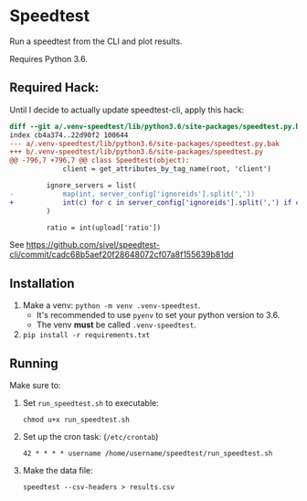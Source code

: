 # Speedtest

Run a speedtest from the CLI and plot results.

Requires Python 3.6.


## Required Hack:

Until I decide to actually update speedtest-cli, apply this hack:

```diff
diff --git a/.venv-speedtest/lib/python3.6/site-packages/speedtest.py.bak b/.venv-speedtest/lib/python3.6/site-packages/speedtest.py
index cb4a374..22d90f2 100644
--- a/.venv-speedtest/lib/python3.6/site-packages/speedtest.py.bak
+++ b/.venv-speedtest/lib/python3.6/site-packages/speedtest.py
@@ -796,7 +796,7 @@ class Speedtest(object):
             client = get_attributes_by_tag_name(root, 'client')

         ignore_servers = list(
-            map(int, server_config['ignoreids'].split(','))
+            int(c) for c in server_config['ignoreids'].split(',') if c
         )

         ratio = int(upload['ratio'])
```

See https://github.com/sivel/speedtest-cli/commit/cadc68b5aef20f28648072cf07a8f155639b81dd


## Installation

1.  Make a venv: `python -m venv .venv-speedtest`.
    + It's recommended to use `pyenv` to set your python version to 3.6.
    + The venv **must** be called `.venv-speedtest`.
2.  `pip install -r requirements.txt`


## Running

Make sure to:

1. Set `run_speedtest.sh` to executable:

   ```
   chmod u+x run_speedtest.sh
   ```

2. Set up the cron task: (`/etc/crontab`)

   ```
   42 * * * * username /home/username/speedtest/run_speedtest.sh
   ```

3. Make the data file:

   ```
   speedtest --csv-headers > results.csv
   ```

